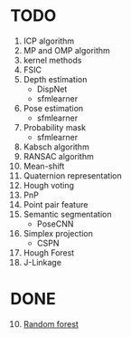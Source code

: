 # TODO

1. ICP algorithm
2. MP and OMP algorithm
3. kernel methods
4. FSIC
5. Depth estimation
    * DispNet
    * sfmlearner
6. Pose estimation
    * sfmlearner
7. Probability mask
    * sfmlearner
8. Kabsch algorithm
9. RANSAC algorithm
11. Mean-shift
12. Quaternion representation
13. Hough voting
14. PnP
15. Point pair feature
16. Semantic segmentation
    * PoseCNN
17. Simplex projection
    * CSPN
18. Hough Forest
19. J-Linkage

# DONE
10. [Random forest](./RandomForest/random_forest.ipynb)

